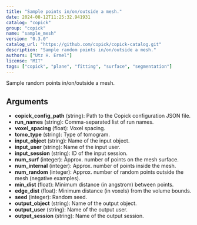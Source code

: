 ```yaml
---
title: "Sample points in/on/outside a mesh."
date: 2024-08-12T11:25:32.941931
catalog: "copick"
group: "copick"
name: "sample_mesh"
version: "0.3.0"
catalog_url: "https://github.com/copick/copick-catalog.git"
description: "Sample random points in/on/outside a mesh."
authors: ["Utz H. Ermel"]
license: "MIT"
tags: ["copick", "plane", "fitting", "surface", "segmentation"]
---
```


Sample random points in/on/outside a mesh.

## Arguments

- **copick_config_path** (string): Path to the Copick configuration JSON file.
- **run_names** (string): Comma-separated list of run names.
- **voxel_spacing** (float): Voxel spacing.
- **tomo_type** (string): Type of tomogram.
- **input_object** (string): Name of the input object.
- **input_user** (string): Name of the input user.
- **input_session** (string): ID of the input session.
- **num_surf** (integer): Approx. number of points on the mesh surface.
- **num_internal** (integer): Approx. number of points inside the mesh.
- **num_random** (integer): Approx. number of random points outside the mesh (negative examples).
- **min_dist** (float): Minimum distance (in angstrom) between points.
- **edge_dist** (float): Minimum distance (in voxels) from the volume bounds.
- **seed** (integer): Random seed.
- **output_object** (string): Name of the output object.
- **output_user** (string): Name of the output user.
- **output_session** (string): Name of the output session.

